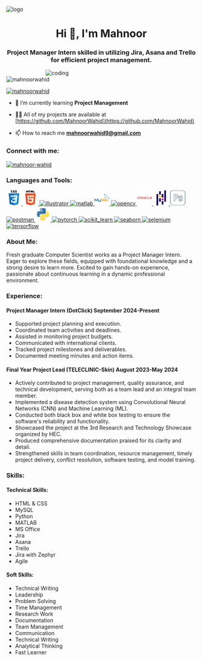 ![logo](https://github.com/MahnoorWahid/MahnoorWahid/blob/main/Banner.png)
<h1 align="center">Hi 👋, I'm Mahnoor</h1>
<h3 align="center">Project Manager Intern skilled in utilizing Jira, Asana and Trello for efficient project management.</h3>
<img align="right" alt="coding" width="400" src="https://cdn.dribbble.com/users/4055494/screenshots/15215756/lottie-000_1_1.gif">

<p align="left"> <img src="https://komarev.com/ghpvc/?username=mahnoorwahid&label=Profile%20views&color=0e75b6&style=flat" alt="mahnoorwahid" /> </p>

<p align="left"> <a href="https://github.com/ryo-ma/github-profile-trophy"><img src="https://github-profile-trophy.vercel.app/?username=mahnoorwahid" alt="mahnoorwahid" /></a> </p>

- 🌱 I’m currently learning **Project Management**

- 👨‍💻 All of my projects are available at [https://github.com/MahnoorWahid](https://github.com/MahnoorWahid)

- 📫 How to reach me **mahnoorwahid9@gmail.com**
  
<h3 align="left">Connect with me:</h3>
<p align="left">
<a href="https://www.linkedin.com/in/mahnoor-wahid-a6282a27b" target="blank"><img align="center" src="https://raw.githubusercontent.com/rahuldkjain/github-profile-readme-generator/master/src/images/icons/Social/linked-in-alt.svg" alt="mahnoor-wahid" height="30" width="40" /></a>
</p>

<h3 align="left">Languages and Tools:</h3>
<p align="left"> 
<a href="https://www.w3schools.com/css/" target="_blank" rel="noreferrer"> <img src="https://raw.githubusercontent.com/devicons/devicon/master/icons/css3/css3-original-wordmark.svg" alt="css3" width="40" height="40"/> </a> 
<a href="https://www.w3.org/html/" target="_blank" rel="noreferrer"> <img src="https://raw.githubusercontent.com/devicons/devicon/master/icons/html5/html5-original-wordmark.svg" alt="html5" width="40" height="40"/> </a> 
<a href="https://www.adobe.com/in/products/illustrator.html" target="_blank" rel="noreferrer"> <img src="https://www.vectorlogo.zone/logos/adobe_illustrator/adobe_illustrator-icon.svg" alt="illustrator" width="40" height="40"/> </a> 
<a href="https://www.mathworks.com/" target="_blank" rel="noreferrer"> <img src="https://upload.wikimedia.org/wikipedia/commons/2/21/Matlab_Logo.png" alt="matlab" width="40" height="40"/> </a> 
<a href="https://www.mysql.com/" target="_blank" rel="noreferrer"> <img src="https://raw.githubusercontent.com/devicons/devicon/master/icons/mysql/mysql-original-wordmark.svg" alt="mysql" width="40" height="40"/> </a> 
<a href="https://opencv.org/" target="_blank" rel="noreferrer"> <img src="https://www.vectorlogo.zone/logos/opencv/opencv-icon.svg" alt="opencv" width="40" height="40"/> </a> 
<a href="https://www.oracle.com/" target="_blank" rel="noreferrer"> <img src="https://raw.githubusercontent.com/devicons/devicon/master/icons/oracle/oracle-original.svg" alt="oracle" width="40" height="40"/> </a> 
<a href="https://pandas.pydata.org/" target="_blank" rel="noreferrer"> <img src="https://raw.githubusercontent.com/devicons/devicon/2ae2a900d2f041da66e950e4d48052658d850630/icons/pandas/pandas-original.svg" alt="pandas" width="40" height="40"/> </a> 
<a href="https://www.photoshop.com/en" target="_blank" rel="noreferrer"> <img src="https://raw.githubusercontent.com/devicons/devicon/master/icons/photoshop/photoshop-line.svg" alt="photoshop" width="40" height="40"/> </a> 
<a href="https://postman.com" target="_blank" rel="noreferrer"> <img src="https://www.vectorlogo.zone/logos/getpostman/getpostman-icon.svg" alt="postman" width="40" height="40"/> </a> 
<a href="https://www.python.org" target="_blank" rel="noreferrer"> <img src="https://raw.githubusercontent.com/devicons/devicon/master/icons/python/python-original.svg" alt="python" width="40" height="40"/> </a> 
<a href="https://pytorch.org/" target="_blank" rel="noreferrer"> <img src="https://www.vectorlogo.zone/logos/pytorch/pytorch-icon.svg" alt="pytorch" width="40" height="40"/> </a> 
<a href="https://scikit-learn.org/" target="_blank" rel="noreferrer"> <img src="https://upload.wikimedia.org/wikipedia/commons/0/05/Scikit_learn_logo_small.svg" alt="scikit_learn" width="40" height="40"/> </a> 
<a href="https://seaborn.pydata.org/" target="_blank" rel="noreferrer"> <img src="https://seaborn.pydata.org/_images/logo-mark-lightbg.svg" alt="seaborn" width="40" height="40"/> </a> 
<a href="https://www.selenium.dev" target="_blank" rel="noreferrer"> <img src="https://raw.githubusercontent.com/detain/svg-logos/780f25886640cef088af994181646db2f6b1a3f8/svg/selenium-logo.svg" alt="selenium" width="40" height="40"/> </a> 
<a href="https://www.tensorflow.org" target="_blank" rel="noreferrer"> <img src="https://www.vectorlogo.zone/logos/tensorflow/tensorflow-icon.svg" alt="tensorflow" width="40" height="40"/> </a> 
</p>

<h3 align="left">About Me:</h3>
<p align="left">Fresh graduate Computer Scientist works as a Project Manager Intern. Eager to explore these fields, equipped with foundational knowledge and a strong desire to learn more. Excited to gain hands-on experience, passionate about continuous learning in a dynamic professional environment.</p>

<h3 align="left">Experience:</h3>
<h4 align="left">Project Manager Intern (DotClick) September 2024-Present</h4>
<ul>
<li>Supported project planning and execution.</li>
<li>Coordinated team activities and deadlines.</li>
<li>Assisted in monitoring project budgets.</li>
<li>Communicated with international clients.</li>
<li>Tracked project milestones and deliverables.</li>
<li>Documented meeting minutes and action items.</li>
</ul>
<h4 align="left">Final Year Project Lead (TELECLINIC-Skin) August 2023-May 2024</h4>
<ul>
<li>Actively contributed to project management, quality assurance, and technical development, serving both as a team lead and an integral team member.</li>
<li>Implemented a disease detection system using Convolutional Neural Networks (CNN) and Machine Learning (ML).</li>
<li>Conducted both black box and white box testing to ensure the software's reliability and functionality.</li>
<li>Showcased the project at the 3rd Research and Technology Showcase organized by HEC.</li>
<li>Produced comprehensive documentation praised for its clarity and detail.</li>
<li>Strengthened skills in team coordination, resource management, timely project delivery, conflict resolution, software testing, and model training.</li>
</ul>

<h3 align="left">Skills:</h3>
<h4 align="left">Technical Skills:</h4>
<ul>
<li>HTML & CSS</li>
<li>MySQL</li>
<li>Python</li>
<li>MATLAB</li>
<li>MS Office</li>
<li>Jira</li>
<li>Asana</li>
<li>Trello</li>
<li>Jira with Zephyr</li>
<li>Agile</li>
</ul>

<h4 align="left">Soft Skills:</h4>
<ul>
<li>Technical Writing</li>
<li>Leadership</li>
<li>Problem Solving</li>
<li>Time Management</li>
<li>Research Work</li>
<li>Documentation</li>
<li>Team Management</li>
<li>Communication</li>
<li>Technical Writing</li>
<li>Analytical Thinking</li>
<li>Fast Learner</li>
</ul>

